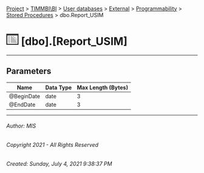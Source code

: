 #### 

[Project](../../../../../index.md) > [TIMMBI\\BI](../../../../index.md) > [User databases](../../../index.md) > [External](../../index.md) > [Programmability](../index.md) > [Stored Procedures](Stored_Procedures.md) > dbo.Report_USIM

# ![Stored Procedures](../../../../../Images/StoredProcedure32.png) [dbo].[Report_USIM]

---

## <a name="#parameters"></a>Parameters

| Name | Data Type | Max Length (Bytes) |
|---|---|---|
| @BeginDate | date | 3 |
| @EndDate | date | 3 |


---

###### Author:  MIS

###### Copyright 2021 - All Rights Reserved

###### Created: Sunday, July 4, 2021 9:38:37 PM


